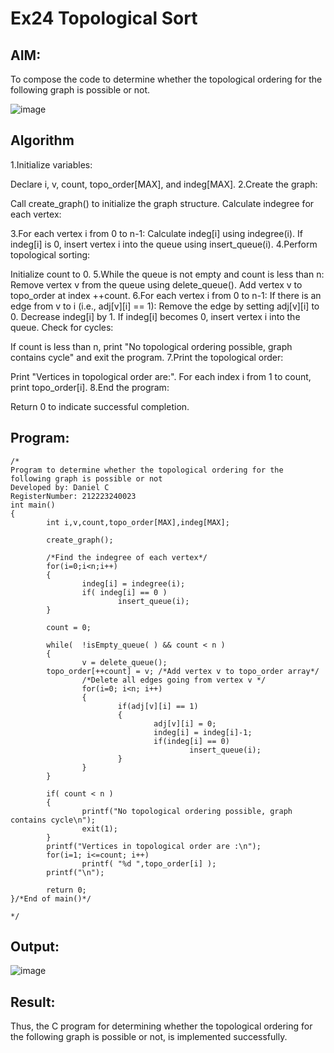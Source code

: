 # Ex24 Topological Sort
## AIM:
To compose the code to determine whether the topological ordering for the following graph is possible or not.

![image](https://github.com/user-attachments/assets/c74a7111-9b59-475c-aad4-9baf23d50ec0)


## Algorithm
1.Initialize variables:

Declare i, v, count, topo_order[MAX], and indeg[MAX].
2.Create the graph:

Call create_graph() to initialize the graph structure.
Calculate indegree for each vertex:

3.For each vertex i from 0 to n-1:
Calculate indeg[i] using indegree(i).
If indeg[i] is 0, insert vertex i into the queue using insert_queue(i).
4.Perform topological sorting:

Initialize count to 0.
5.While the queue is not empty and count is less than n:
Remove vertex v from the queue using delete_queue().
Add vertex v to topo_order at index ++count.
6.For each vertex i from 0 to n-1:
If there is an edge from v to i (i.e., adj[v][i] == 1):
Remove the edge by setting adj[v][i] to 0.
Decrease indeg[i] by 1.
If indeg[i] becomes 0, insert vertex i into the queue.
Check for cycles:

If count is less than n, print "No topological ordering possible, graph contains cycle" and exit the program.
7.Print the topological order:

Print "Vertices in topological order are:".
For each index i from 1 to count, print topo_order[i].
8.End the program:

Return 0 to indicate successful completion.
## Program:
```
/*
Program to determine whether the topological ordering for the following graph is possible or not
Developed by: Daniel C
RegisterNumber: 212223240023
int main()
{
        int i,v,count,topo_order[MAX],indeg[MAX];

        create_graph();

        /*Find the indegree of each vertex*/
        for(i=0;i<n;i++)
        {
                indeg[i] = indegree(i);
                if( indeg[i] == 0 )
                        insert_queue(i);
        }

        count = 0;

        while(  !isEmpty_queue( ) && count < n )
        {
                v = delete_queue();
        topo_order[++count] = v; /*Add vertex v to topo_order array*/
                /*Delete all edges going from vertex v */
                for(i=0; i<n; i++)
                {
                        if(adj[v][i] == 1)
                        {
                                adj[v][i] = 0;
                                indeg[i] = indeg[i]-1;
                                if(indeg[i] == 0)
                                        insert_queue(i);
                        }
                }
        }

        if( count < n )
        {
                printf("No topological ordering possible, graph contains cycle\n");
                exit(1);
        }
        printf("Vertices in topological order are :\n");
        for(i=1; i<=count; i++)
                printf( "%d ",topo_order[i] );
        printf("\n");

        return 0;
}/*End of main()*/

*/
```

## Output:
![image](https://github.com/user-attachments/assets/92892dbb-46b0-4a3f-b79d-e7aac16e4056)



## Result:
Thus, the C program for determining whether the topological ordering for the following graph is possible or not, is implemented successfully.
